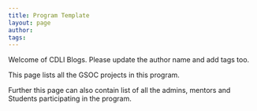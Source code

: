```yaml
---
title: Program Template
layout: page
author: 
tags:  
---
```


Welcome of CDLI Blogs.
Please update the author name and add tags too. 

This page lists all the GSOC projects in this program.

Further this page can also contain list of all the admins, mentors and Students participating in the program. 